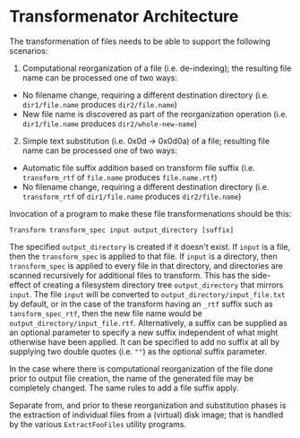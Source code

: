 # Transformenator Architecture

The transformenation of files needs to be able to support the following scenarios:

1. Computational reorganization of a file (i.e. de-indexing); the resulting file name can be processed one of two ways:
  - No filename change, requiring a different destination directory (i.e. `dir1/file.name` produces `dir2/file.name`)
  - New file name is discovered as part of the reorganization operation (i.e. `dir1/file.name` produces `dir2/whole-new-name`)
2. Simple text substitution (i.e. 0x0d -> 0x0d0a) of a file; resulting file name can be processed one of two ways:
  - Automatic file suffix addition based on transform file suffix (i.e. `transform_rtf` of `file.name` produces `file.name.rtf`)
  - No filename change, requiring a different destination directory (i.e. `transform_rtf` of `dir1/file.name` produces `dir2/file.name`)

Invocation of a program to make these file transformenations should be this:
``` 
Transform transform_spec input output_directory [suffix]
```
The specified `output_directory` is created if it doesn't exist.
If `input` is a file, then the `transform_spec` is applied to that file.  If `input` is a directory, then `transform_spec` is applied to every file in that directory, and directories are scanned recursively for additional files to transform.  This has the side-effect of creating a filesystem directory tree `output_directory` that mirrors `input`.
The file `input` will be converted to `output_directory/input_file.txt` by default, or in the case of the transform having an `_rtf`
suffix such as `tansform_spec_rtf`, then the new file name would be `output_directory/input_file.rtf`.
Alternatively, a suffix can be supplied as an optional parameter to specify a new suffix independent of what might otherwise have been applied.
It can be specified to add no suffix at all by supplying two double quotes (i.e. `""`) as the optional suffix parameter. 

In the case where there is computational reorganization of the file done prior to output file creation, the name of the
generated file may be completely changed.
The same rules to add a file suffix apply.

Separate from, and prior to these reorganization and substitution phases is the extraction of individual files from a (virtual) disk image;
that is handled by the various `ExtractFooFiles` utility programs.  
